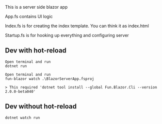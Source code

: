 This is a server side blazor app

App.fs contains UI logic

Index.fs is for creating the index template. You can think it as index.html

Startup.fs is for hooking up everything and configuring server


## Dev with hot-reload

    Open terminal and run
    dotnet run

    Open terminal and run
    fun-blazor watch .\BlazorServerApp.fsproj

    > This required 'dotnet tool install --global Fun.Blazor.Cli --version 2.0.0-beta040'
    
## Dev without hot-reload

    dotnet watch run